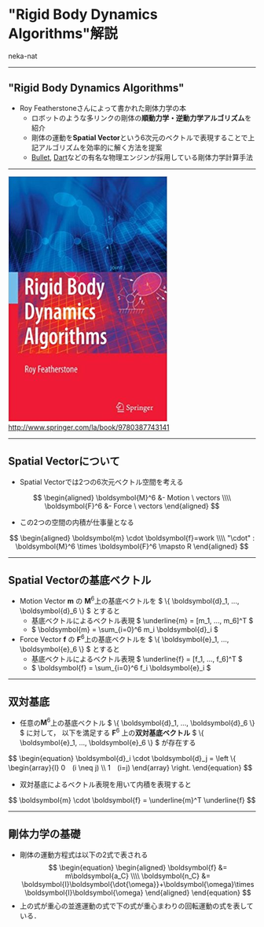 # "Rigid Body Dynamics Algorithms"解説

neka-nat

---

## "Rigid Body Dynamics Algorithms"

* Roy Featherstoneさんによって書かれた剛体力学の本
  * ロボットのような多リンクの剛体の**順動力学・逆動力学アルゴリズム**を紹介
  * 剛体の運動を**Spatial Vector**という6次元のベクトルで表現することで上記アルゴリズムを効率的に解く方法を提案
  * [Bullet](https://github.com/bulletphysics/bullet3), [Dart](https://dartsim.github.io/)などの有名な物理エンジンが採用している剛体力学計算手法

---

![book](images/book.jpg)
http://www.springer.com/la/book/9780387743141

---

## Spatial Vectorについて

* Spatial Vectorでは2つの6次元ベクトル空間を考える

$$
\begin{aligned}
\boldsymbol{M}^6 &- Motion \ vectors \\\\
\boldsymbol{F}^6 &- Force \ vectors
\end{aligned}
$$

* この2つの空間の内積が仕事量となる

$$
\begin{aligned}
\boldsymbol{m} \cdot \boldsymbol{f}=work \\\\
"\cdot" : \boldsymbol{M}^6 \times \boldsymbol{F}^6 \mapsto R
\end{aligned}
$$

---

## Spatial Vectorの基底ベクトル

* Motion Vector $\boldsymbol{m}$ の $\boldsymbol{M}^6$上の基底ベクトルを $ \\{ \boldsymbol{d}_1, ..., \boldsymbol{d}_6 \\} $ とすると
  * 基底ベクトルによるベクトル表現 $ \underline{m} = [m_1, ..., m_6]^T $
  * $ \boldsymbol{m} = \sum_{i=0}^6 m_i \boldsymbol{d}_i $
* Force Vector $\boldsymbol{f}$ の $\boldsymbol{F}^6$上の基底ベクトルを $ \\{ \boldsymbol{e}_1, ..., \boldsymbol{e}_6 \\} $ とすると
  * 基底ベクトルによるベクトル表現 $ \underline{f} = [f_1, ..., f_6]^T $
  * $ \boldsymbol{f} = \sum_{i=0}^6 f_i \boldsymbol{e}_i $

---

## 双対基底

* 任意の$\boldsymbol{M}^6$上の基底ベクトル $ \\{ \boldsymbol{d}_1, ..., \boldsymbol{d}_6 \\} $ に対して，
以下を満足する $\boldsymbol{F}^6$ 上の**双対基底ベクトル** $ \\{ \boldsymbol{e}_1, ..., \boldsymbol{e}_6 \\} $
が存在する

$$
\begin{equation}
\boldsymbol{d}_i \cdot \boldsymbol{d}_j = \left \\{
\begin{array}{l}
0　(i \neq j) \\\\
1　(i=j)
\end{array}
\right.
\end{equation}
$$

* 双対基底によるベクトル表現を用いて内積を表現すると

$$
\boldsymbol{m} \cdot \boldsymbol{f} = \underline{m}^T \underline{f}
$$

---

## 剛体力学の基礎
* 剛体の運動方程式は以下の2式で表される
$$
\begin{equation}
\begin{aligned}
\boldsymbol{f} &= m\boldsymbol{a_C} \\\\
\boldsymbol{n_C} &= \boldsymbol{I}\boldsymbol{\dot{\omega}}+\boldsymbol{\omega}\times \boldsymbol{I}\boldsymbol{\omega}
\end{aligned}
\end{equation}
$$
* 上の式が重心の並進運動の式で下の式が重心まわりの回転運動の式を表している．

